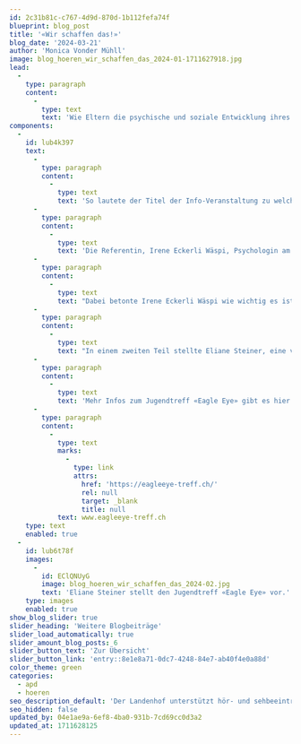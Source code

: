 ```yaml
---
id: 2c31b81c-c767-4d9d-870d-1b112fefa74f
blueprint: blog_post
title: '«Wir schaffen das!»'
blog_date: '2024-03-21'
author: 'Monica Vonder Mühll'
image: blog_hoeren_wir_schaffen_das_2024-01-1711627918.jpg
lead:
  -
    type: paragraph
    content:
      -
        type: text
        text: 'Wie Eltern die psychische und soziale Entwicklung ihres Kindes unterstützen und fördern können. '
components:
  -
    id: lub4k397
    text:
      -
        type: paragraph
        content:
          -
            type: text
            text: 'So lautete der Titel der Info-Veranstaltung zu welcher der Audiopädagogische Dienst am 21. März 2024 eingeladen hatte. Rund 30 Eltern folgten der Einladung. '
      -
        type: paragraph
        content:
          -
            type: text
            text: 'Die Referentin, Irene Eckerli Wäspi, Psychologin am Zentrum für Gehör und Sprache Zürich, zeigte auf, wie Eltern ihre Kinder sozial und psychisch gut durchs Leben mit einer Hörbeeinträchtigung begleiten können. In ihrem Vortrag beleuchtete sie facettenreich verschiedene entscheidende Aspekte des «Andersseins» aufgrund einer Hörbeeinträchtigung. '
      -
        type: paragraph
        content:
          -
            type: text
            text: "Dabei betonte Irene Eckerli Wäspi wie wichtig es ist, einen gewissen \_Optimismus – auch in schwierigen Phasen - auszustrahlen. "
      -
        type: paragraph
        content:
          -
            type: text
            text: "In einem zweiten Teil stellte Eliane Steiner, eine von vier selbst betroffenen Leiterinnen, den Jugendtreff «Eagle Eye» vor. Eagle Eye schliesst eine wichtige Lücke von Begegnungs- und Austauschmöglichkeiten für hörbeeinträchtigte Jugendliche im Alter zwischen 13 und 18\_Jahren und organisiert vier Mal jährlich verschiedene Anlässe an verschiedenen Standorten in der Deutschschweiz. Amrita, die regelmässig an Eagle Eye-Treffen teilnimmt, berichtete begeistert davon. "
      -
        type: paragraph
        content:
          -
            type: text
            text: 'Mehr Infos zum Jugendtreff «Eagle Eye» gibt es hier:'
      -
        type: paragraph
        content:
          -
            type: text
            marks:
              -
                type: link
                attrs:
                  href: 'https://eagleeye-treff.ch/'
                  rel: null
                  target: _blank
                  title: null
            text: www.eagleeye-treff.ch
    type: text
    enabled: true
  -
    id: lub6t78f
    images:
      -
        id: EClQNUyG
        image: blog_hoeren_wir_schaffen_das_2024-02.jpg
        text: 'Eliane Steiner stellt den Jugendtreff «Eagle Eye» vor.'
    type: images
    enabled: true
show_blog_slider: true
slider_heading: 'Weitere Blogbeiträge'
slider_load_automatically: true
slider_amount_blog_posts: 6
slider_button_text: 'Zur Übersicht'
slider_button_link: 'entry::8e1e8a71-0dc7-4248-84e7-ab40f4e0a88d'
color_theme: green
categories:
  - apd
  - hoeren
seo_description_default: 'Der Landenhof unterstützt hör- und sehbeeinträchtigte Kinder & Jugendliche in ihrem selbstbestimmten Leben durch Förderung ihrer Fähigkeiten & Entwicklung'
seo_hidden: false
updated_by: 04e1ae9a-6ef8-4ba0-931b-7cd69cc0d3a2
updated_at: 1711628125
---
```

